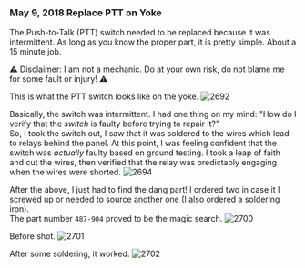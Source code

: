 ### May 9, 2018 Replace PTT on Yoke

The Push-to-Talk (PTT) switch needed to be replaced because it was intermittent.
As long as you know the proper part, it is pretty simple. About a 15 minute job.

:warning: Disclaimer: I am not a mechanic. Do at your own risk, do not blame me
for some fault or injury! :warning:

This is what the PTT switch looks like on the yoke.
![2692](https://s3.us-east-2.amazonaws.com/pireps.n2471u.com/20180509-replace-ptt/IMG_2692.jpeg)

Basically, the switch was intermittent. I had one thing on my mind: "How do I
verify that the _switch_ is faulty before trying to repair it?"  
So, I took the switch out, I saw that it was soldered to the wires which lead to
relays behind the panel. At this point, I was feeling confident that the switch
was _actually_ faulty based on ground testing. I took a leap of faith and cut
the wires, then verified that the relay was predictably engaging when the wires
were shorted.
![2694](https://s3.us-east-2.amazonaws.com/pireps.n2471u.com/20180509-replace-ptt/IMG_2694.jpeg)

After the above, I just had to find the dang part! I ordered two in case it
I screwed up or needed to source another one (I also ordered a soldering iron).  
The part number `487-904` proved to be the magic search.
![2700](https://s3.us-east-2.amazonaws.com/pireps.n2471u.com/20180509-replace-ptt/IMG_2700.jpeg)

Before shot.
![2701](https://s3.us-east-2.amazonaws.com/pireps.n2471u.com/20180509-replace-ptt/IMG_2701.jpeg)

After some soldering, it worked.
![2702](https://s3.us-east-2.amazonaws.com/pireps.n2471u.com/20180509-replace-ptt/IMG_2702.jpeg)
